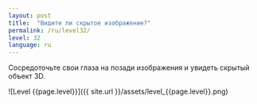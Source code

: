 ```yaml
---
layout: post
title:  "Видите ли скрытое изображение?"
permalink: /ru/level32/
level: 32
language: ru
---
```

Сосредоточьте свои глаза на позади изображения и увидеть скрытый объект 3D.

![Level {{page.level}}]({{ site.url }}/assets/level_{{page.level}}.png)